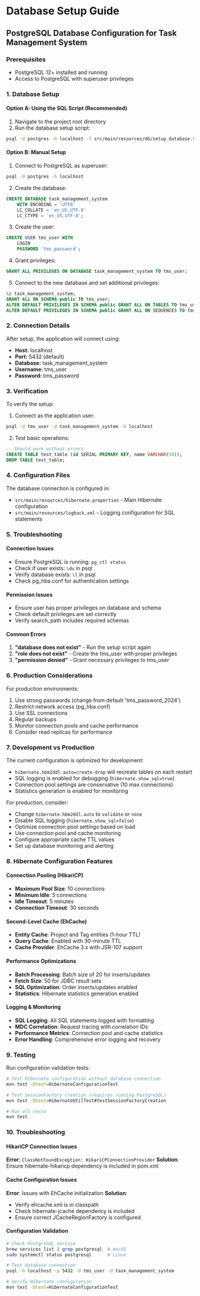 # Database Setup Guide

## PostgreSQL Database Configuration for Task Management System

### Prerequisites
- PostgreSQL 12+ installed and running
- Access to PostgreSQL with superuser privileges

### 1. Database Setup

#### Option A: Using the SQL Script (Recommended)
1. Navigate to the project root directory
2. Run the database setup script:
```bash
psql -U postgres -h localhost -f src/main/resources/db/setup_database.sql
```

#### Option B: Manual Setup
1. Connect to PostgreSQL as superuser:
```bash
psql -U postgres -h localhost
```

2. Create the database:
```sql
CREATE DATABASE task_management_system
    WITH ENCODING = 'UTF8'
    LC_COLLATE = 'en_US.UTF-8' 
    LC_CTYPE = 'en_US.UTF-8';
```

3. Create the user:
```sql
CREATE USER tms_user WITH 
    LOGIN
    PASSWORD 'tms_password';
```

4. Grant privileges:
```sql
GRANT ALL PRIVILEGES ON DATABASE task_management_system TO tms_user;
```

5. Connect to the new database and set additional privileges:
```sql
\c task_management_system;
GRANT ALL ON SCHEMA public TO tms_user;
ALTER DEFAULT PRIVILEGES IN SCHEMA public GRANT ALL ON TABLES TO tms_user;
ALTER DEFAULT PRIVILEGES IN SCHEMA public GRANT ALL ON SEQUENCES TO tms_user;
```

### 2. Connection Details

After setup, the application will connect using:
- **Host:** localhost
- **Port:** 5432 (default)
- **Database:** task_management_system
- **Username:** tms_user
- **Password:** tms_password

### 3. Verification

To verify the setup:
1. Connect as the application user:
```bash
psql -U tms_user -d task_management_system -h localhost
```

2. Test basic operations:
```sql
-- Should work without errors
CREATE TABLE test_table (id SERIAL PRIMARY KEY, name VARCHAR(50));
DROP TABLE test_table;
```

### 4. Configuration Files

The database connection is configured in:
- `src/main/resources/hibernate.properties` - Main Hibernate configuration
- `src/main/resources/logback.xml` - Logging configuration for SQL statements

### 5. Troubleshooting

#### Connection Issues
- Ensure PostgreSQL is running: `pg_ctl status`
- Check if user exists: `\du` in psql
- Verify database exists: `\l` in psql
- Check pg_hba.conf for authentication settings

#### Permission Issues
- Ensure user has proper privileges on database and schema
- Check default privileges are set correctly
- Verify search_path includes required schemas

#### Common Errors
1. **"database does not exist"** - Run the setup script again
2. **"role does not exist"** - Create the tms_user with proper privileges
3. **"permission denied"** - Grant necessary privileges to tms_user

### 6. Production Considerations

For production environments:
1. Use strong passwords (change from default 'tms_password_2024')
2. Restrict network access (pg_hba.conf)
3. Use SSL connections
4. Regular backups
5. Monitor connection pools and cache performance
6. Consider read replicas for performance

### 7. Development vs Production

The current configuration is optimized for development:
- `hibernate.hbm2ddl.auto=create-drop` will recreate tables on each restart
- SQL logging is enabled for debugging (`hibernate.show_sql=true`)
- Connection pool settings are conservative (10 max connections)
- Statistics generation is enabled for monitoring

For production, consider:
- Change `hibernate.hbm2ddl.auto` to `validate` or `none`
- Disable SQL logging (`hibernate.show_sql=false`)
- Optimize connection pool settings based on load
- Use connection pool and cache monitoring
- Configure appropriate cache TTL values
- Set up database monitoring and alerting

### 8. Hibernate Configuration Features

#### Connection Pooling (HikariCP)
- **Maximum Pool Size**: 10 connections
- **Minimum Idle**: 5 connections
- **Idle Timeout**: 5 minutes
- **Connection Timeout**: 30 seconds

#### Second-Level Cache (EhCache)
- **Entity Cache**: Project and Tag entities (1-hour TTL)
- **Query Cache**: Enabled with 30-minute TTL
- **Cache Provider**: EhCache 3.x with JSR-107 support

#### Performance Optimizations
- **Batch Processing**: Batch size of 20 for inserts/updates
- **Fetch Size**: 50 for JDBC result sets
- **SQL Optimization**: Order inserts/updates enabled
- **Statistics**: Hibernate statistics generation enabled

#### Logging & Monitoring
- **SQL Logging**: All SQL statements logged with formatting
- **MDC Correlation**: Request tracing with correlation IDs
- **Performance Metrics**: Connection pool and cache statistics
- **Error Handling**: Comprehensive error logging and recovery

### 9. Testing

Run configuration validation tests:
```bash
# Test Hibernate configuration without database connection
mvn test -Dtest=HibernateConfigurationTest

# Test SessionFactory creation (requires running PostgreSQL)
mvn test -Dtest=HibernateUtilTest#testSessionFactoryCreation

# Run all tests
mvn test
```

### 10. Troubleshooting

#### HikariCP Connection Issues
**Error**: `ClassNotFoundException: HikariCPConnectionProvider`
**Solution**: Ensure hibernate-hikaricp dependency is included in pom.xml

#### Cache Configuration Issues
**Error**: Issues with EhCache initialization
**Solution**: 
- Verify ehcache.xml is in classpath
- Check hibernate-jcache dependency is included
- Ensure correct JCacheRegionFactory is configured

#### Configuration Validation
```bash
# Check PostgreSQL service
brew services list | grep postgresql  # macOS
sudo systemctl status postgresql      # Linux

# Test database connection
psql -h localhost -p 5432 -U tms_user -d task_management_system

# Verify Hibernate configuration
mvn test -Dtest=HibernateConfigurationTest
```
